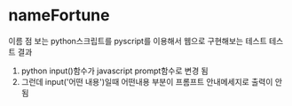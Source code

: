 # nameFortune
이름 점 보는 python스크립트를 pyscript를 이용해서 웹으로 구현해보는 테스트
테스트 결과
1. python input()함수가 javascript prompt함수로 변경 됨
2. 그런데 input('어떤 내용')일때 어떤내용 부분이 프롬프트 안내메세지로 출력이 안됨
